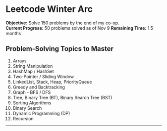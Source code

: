 # Leetcode Winter Arc

**Objective:** Solve 150 problems by the end of my co-op.  
**Current Progress:** 50 problems solved as of Nov 9
**Remaining Time:** 1.5 months

## Problem-Solving Topics to Master

1. Arrays
2. String Manipulation
3. HashMap / HashSet
4. Two-Pointer / Sliding Window
5. LinkedList, Stack, Heap, PriorityQueue
6. Greedy and Backtracking
7. Graph - BFS / DFS
8. Tree, Binary Tree (BT), Binary Search Tree (BST)
9. Sorting Algorithms
10. Binary Search
11. Dynamic Programming (DP)
12. Recursion

---
